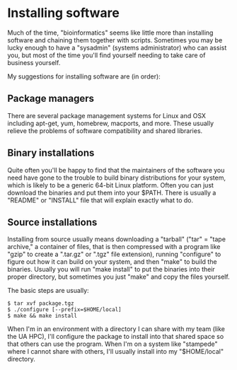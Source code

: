 # Installing software

Much of the time, "bioinformatics" seems like little more than installing software and chaining them together with scripts.  Sometimes you may be lucky enough to have a "sysadmin" (systems administrator) who can assist you, but most of the time you'll find yourself needing to take care of business yourself.  

My suggestions for installing software are (in order):

## Package managers

There are several package management systems for Linux and OSX including apt-get, yum, homebrew, macports, and more.  These usually relieve the problems of software compatibility and shared libraries.  

## Binary installations

Quite often you'll be happy to find that the maintainers of the software you need have gone to the trouble to build binary distributions for your system, which is likely to be a generic 64-bit Linux platform.  Often you can just download the binaries and put them into your $PATH.  There is usually a "README" or "INSTALL" file that will explain exactly what to do.

## Source installations

Installing from source usually means downloading a "tarball" ("tar" = "tape archive," a container of files, that is then compressed with a program like "gzip" to create a ".tar.gz" or ".tgz" file extension), running "configure" to figure out how it can build on your system, and then "make" to build the binaries.  Usually you will run "make install" to put the binaries into their proper directory, but sometimes you just "make" and copy the files yourself.

The basic steps are usually:

```
$ tar xvf package.tgz
$ ./configure [--prefix=$HOME/local]
$ make && make install
```

When I'm in an environment with a directory I can share with my team (like the UA HPC), I'll configure the package to install into that shared space so that others can use the program.  When I'm on a system like "stampede" where I cannot share with others, I'll usually install into my "$HOME/local" directory.

